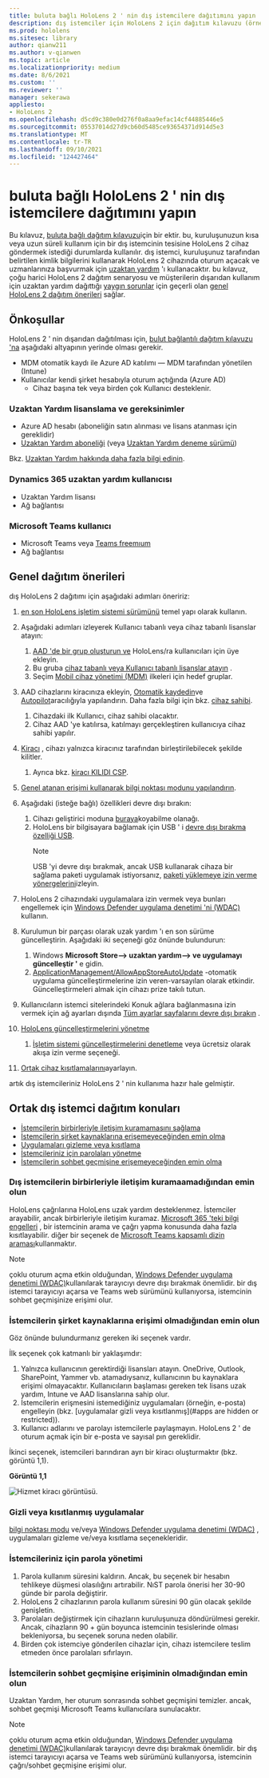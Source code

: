 ```yaml
---
title: buluta bağlı HoloLens 2 ' nin dış istemcilere dağıtımını yapın
description: dış istemciler için HoloLens 2 için dağıtım kılavuzu (örnek olarak uzaktan yardım ile)
ms.prod: hololens
ms.sitesec: library
author: qianw211
ms.author: v-qianwen
ms.topic: article
ms.localizationpriority: medium
ms.date: 8/6/2021
ms.custom: ''
ms.reviewer: ''
manager: sekerawa
appliesto:
- HoloLens 2
ms.openlocfilehash: d5cd9c380e0d276f0a8aa9efac14cf44885446e5
ms.sourcegitcommit: 05537014d27d9cb60d5485ce93654371d914d5e3
ms.translationtype: MT
ms.contentlocale: tr-TR
ms.lasthandoff: 09/10/2021
ms.locfileid: "124427464"
---
```

# <a name="deploy-cloud-connected-hololens-2-to-external-clients"></a>buluta bağlı HoloLens 2 ' nin dış istemcilere dağıtımını yapın

Bu kılavuz, [buluta bağlı dağıtım kılavuzu](hololens2-cloud-connected-overview.md)için bir ektir. bu, kuruluşunuzun kısa veya uzun süreli kullanım için bir dış istemcinin tesisine HoloLens 2 cihaz göndermek istediği durumlarda kullanılır. dış istemci, kuruluşunuz tarafından belirtilen kimlik bilgilerini kullanarak HoloLens 2 cihazında oturum açacak ve uzmanlarınıza başvurmak için [uzaktan yardım](/dynamics365/mixed-reality/remote-assist/ra-overview) 'ı kullanacaktır. bu kılavuz, çoğu harici HoloLens 2 dağıtım senaryosu ve müşterilerin dışarıdan kullanım için uzaktan yardım dağıttığı [yaygın sorunlar](#common-external-client-deployment-concerns) için geçerli olan [genel HoloLens 2 dağıtım önerileri](#general-deployment-recommendations) sağlar. 

## <a name="prerequisites"></a>Önkoşullar

HoloLens 2 ' nin dışarıdan dağıtılması için, [bulut bağlantılı dağıtım kılavuzu 'na](hololens2-cloud-connected-overview.md) aşağıdaki altyapının yerinde olması gerekir.

- MDM otomatik kaydı ile Azure AD katılımı — MDM tarafından yönetilen (Intune)
- Kullanıcılar kendi şirket hesabıyla oturum açtığında (Azure AD)
    - Cihaz başına tek veya birden çok Kullanıcı desteklenir.

### <a name="remote-assist-licensing-and-requirements"></a>Uzaktan Yardım lisanslama ve gereksinimler

- Azure AD hesabı (aboneliğin satın alınması ve lisans atanması için gereklidir)
- [Uzaktan Yardım aboneliği](/dynamics365/mixed-reality/remote-assist/buy-and-deploy-remote-assist) (veya [Uzaktan Yardım deneme sürümü](/dynamics365/mixed-reality/remote-assist/try-remote-assist))

Bkz. [Uzaktan Yardım hakkında daha fazla bilgi edinin](/hololens/hololens2-cloud-connected-overview#learn-about-remote-assist).

### <a name="dynamics-365-remote-assist-user"></a>Dynamics 365 uzaktan yardım kullanıcısı

- Uzaktan Yardım lisansı
- Ağ bağlantısı

### <a name="microsoft-teams-user"></a>Microsoft Teams kullanıcı

- Microsoft Teams veya [Teams freemıum](https://products.office.com/microsoft-teams/free)
- Ağ bağlantısı

## <a name="general-deployment-recommendations"></a>Genel dağıtım önerileri

dış HoloLens 2 dağıtımı için aşağıdaki adımları öneririz:

1. [en son HoloLens işletim sistemi sürümünü](https://aka.ms/hololens2download) temel yapı olarak kullanın.
1. Aşağıdaki adımları izleyerek Kullanıcı tabanlı veya cihaz tabanlı lisanslar atayın:
    1. [AAD 'de bir grup oluşturun ve](/azure/active-directory/fundamentals/active-directory-groups-create-azure-portal#create-a-basic-group-and-add-members) HoloLens/ra kullanıcıları için üye ekleyin.
    1. Bu gruba [cihaz tabanlı veya Kullanıcı tabanlı lisanslar atayın](/azure/active-directory/enterprise-users/licensing-groups-assign#:~:text=In%20this%20article%201%20Assign%20the%20required%20licenses,3%20Check%20for%20license%20problems%20and%20resolve%20them) .
    1. Seçim [Mobil cihaz yönetimi (MDM)](hololens-enroll-mdm.md) ilkeleri için hedef gruplar.

1. AAD cihazlarını kiracınıza ekleyin, [Otomatik kaydedin](/hololens/hololens-enroll-mdm#auto-enrollment-in-mdm)ve [Autopilot](/hololens/hololens2-autopilot)aracılığıyla yapılandırın. Daha fazla bilgi için bkz. [cihaz sahibi](/hololens/security-adminless-os#device-owner).
    1. Cihazdaki ilk Kullanıcı, cihaz sahibi olacaktır.
    1. Cihaz AAD 'ye katılırsa, katılmayı gerçekleştiren kullanıcıya cihaz sahibi yapılır.
    
1. [Kiracı](/hololens/hololens-release-notes#tenantlockdown-csp-and-autopilot) , cihazı yalnızca kiracınız tarafından birleştirilebilecek şekilde kilitler.
    1. Ayrıca bkz. [kiracı KILIDI CSP](/windows/client-management/mdm/tenantlockdown-csp).

1. [Genel atanan erişimi kullanarak bilgi noktası modunu yapılandırın](/hololens/hololens-global-assigned-access-kiosk).

1. Aşağıdaki (isteğe bağlı) özellikleri devre dışı bırakın:
    1. Cihazı geliştirici moduna [buraya](/windows/client-management/mdm/policy-csp-applicationmanagement#applicationmanagement-allowdeveloperunlock)koyabilme olanağı.
    1. HoloLens bir bilgisayara bağlamak için USB ' i [devre dışı bırakma özelliği USB](/windows/client-management/mdm/policy-csp-connectivity#connectivity-allowusbconnection).
       > [!NOTE]
        > USB 'yi devre dışı bırakmak, ancak USB kullanarak cihaza bir sağlama paketi uygulamak istiyorsanız, [paketi yüklemeye izin verme yönergelerini](/windows/client-management/mdm/policy-csp-security#security-allowaddprovisioningpackage)izleyin.

1. HoloLens 2 cihazındaki uygulamalara izin vermek veya bunları engellemek için [Windows Defender uygulama denetimi 'ni (WDAC)](/hololens/windows-defender-application-control-wdac) kullanın.
1. Kurulumun bir parçası olarak uzak yardım 'ı en son sürüme güncelleştirin. Aşağıdaki iki seçeneği göz önünde bulundurun:
    1. Windows **Microsoft Store--> uzaktan yardım--> ve uygulamayı güncelleştir '** e gidin.
    1. [ApplicationManagement/AllowAppStoreAutoUpdate](/windows/client-management/mdm/policy-csp-applicationmanagement#applicationmanagement-allowappstoreautoupdate) -otomatik uygulama güncelleştirmelerine izin veren-varsayılan olarak etkindir. Güncelleştirmeleri almak için cihazı prize takılı tutun.
1. Kullanıcıların istemci sitelerindeki Konuk ağlara bağlanmasına izin vermek için ağ ayarları dışında [Tüm ayarlar sayfalarını devre dışı bırakın](/hololens/settings-uri-list) .
1. [HoloLens güncelleştirmelerini yönetme](/hololens/hololens-updates)
    1. [İşletim sistemi güncelleştirmelerini denetleme](/mem/intune/protect/windows-update-for-business-configure#create-and-assign-update-rings) veya ücretsiz olarak akışa izin verme seçeneği.
1. [Ortak cihaz kısıtlamalarını](/hololens/hololens-common-device-restrictions)ayarlayın.

artık dış istemcileriniz HoloLens 2 ' nin kullanıma hazır hale gelmiştir.

## <a name="common-external-client-deployment-concerns"></a>Ortak dış istemci dağıtım konuları

- [İstemcilerin birbirleriyle iletişim kuramamasını sağlama](#ensure-that-external-clients-cant-communicate-with-one-another)
- [İstemcilerin şirket kaynaklarına erişemeyeceğinden emin olma](#ensure-that-clients-wont-have-access-to-company-resources)
- [Uygulamaları gizleme veya kısıtlama](#hidden-or-restricted-apps)
- [İstemcileriniz için parolaları yönetme](#password-management-for-your-clients) 
- [İstemcilerin sohbet geçmişine erişemeyeceğinden emin olma](#ensure-that-clients-wont-have-access-to-chat-history)

### <a name="ensure-that-external-clients-cant-communicate-with-one-another"></a>Dış istemcilerin birbirleriyle iletişim kuramaamadığından emin olun

HoloLens çağrılarına HoloLens uzak yardım desteklenmez. İstemciler arayabilir, ancak birbirleriyle iletişim kuramaz. [Microsoft 365 'teki bilgi engelleri](/microsoft-365/compliance/information-barriers) , bir istemcinin arama ve çağrı yapma konusunda daha fazla kısıtlayabilir. diğer bir seçenek de [Microsoft Teams kapsamlı dizin araması](/MicrosoftTeams/teams-scoped-directory-search)kullanmaktır.

 > [!NOTE]
> çoklu oturum açma etkin olduğundan, [Windows Defender uygulama denetimi (WDAC)](/hololens/windows-defender-application-control-wdac)kullanılarak tarayıcıyı devre dışı bırakmak önemlidir. bir dış istemci tarayıcıyı açarsa ve Teams web sürümünü kullanıyorsa, istemcinin sohbet geçmişinize erişimi olur.

### <a name="ensure-that-clients-wont-have-access-to-company-resources"></a>İstemcilerin şirket kaynaklarına erişimi olmadığından emin olun

Göz önünde bulundurmanız gereken iki seçenek vardır.

İlk seçenek çok katmanlı bir yaklaşımdır:

1. Yalnızca kullanıcının gerektirdiği lisansları atayın. OneDrive, Outlook, SharePoint, Yammer vb. atamadıysanız, kullanıcının bu kaynaklara erişimi olmayacaktır. Kullanıcıların başlaması gereken tek lisans uzak yardım, Intune ve AAD lisanslarına sahip olur.
1. İstemcilerin erişmesini istemediğiniz uygulamaları (örneğin, e-posta) engelleyin (bkz. [uygulamalar gizli veya kısıtlanmış](#apps are hidden or restricted)).
1. Kullanıcı adlarını ve parolayı istemcilerle paylaşmayın. HoloLens 2 ' de oturum açmak için bir e-posta ve sayısal pın gereklidir.

İkinci seçenek, istemcileri barındıran ayrı bir kiracı oluşturmaktır (bkz. görüntü 1,1).

**Görüntü 1,1**

![Hizmet kiracı görüntüsü.](./images/hololens-service-tenant-image.png)

### <a name="hidden-or-restricted-apps"></a>Gizli veya kısıtlanmış uygulamalar

[bilgi noktası modu](/hololens/hololens-kiosk) ve/veya [Windows Defender uygulama denetimi (WDAC)](/hololens/windows-efender-application-control-wdac) , uygulamaları gizleme ve/veya kısıtlama seçenekleridir.

### <a name="password-management-for-your-clients"></a>İstemcileriniz için parola yönetimi

1. Parola kullanım süresini kaldırın. Ancak, bu seçenek bir hesabın tehlikeye düşmesi olasılığını artırabilir. NıST parola önerisi her 30-90 günde bir parola değiştirir.
1. HoloLens 2 cihazlarının parola kullanım süresini 90 gün olacak şekilde genişletin.
1. Parolaları değiştirmek için cihazların kuruluşunuza döndürülmesi gerekir. Ancak, cihazların 90 + gün boyunca istemcinin tesislerinde olması bekleniyorsa, bu seçenek soruna neden olabilir.  
1. Birden çok istemciye gönderilen cihazlar için, cihazı istemcilere teslim etmeden önce parolaları sıfırlayın.

### <a name="ensure-that-clients-wont-have-access-to-chat-history"></a>İstemcilerin sohbet geçmişine erişiminin olmadığından emin olun

Uzaktan Yardım, her oturum sonrasında sohbet geçmişini temizler. ancak, sohbet geçmişi Microsoft Teams kullanıcılara sunulacaktır.

> [!NOTE]
> çoklu oturum açma etkin olduğundan, [Windows Defender uygulama denetimi (WDAC)](/hololens/windows-defender-application-control-wdac)kullanılarak tarayıcıyı devre dışı bırakmak önemlidir.  bir dış istemci tarayıcıyı açarsa ve Teams web sürümünü kullanıyorsa, istemcinin çağrı/sohbet geçmişine erişimi olur.
